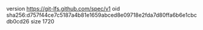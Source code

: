 version https://git-lfs.github.com/spec/v1
oid sha256:d757f44ce7c5187a4b81e1659abced8e09718e2fda7d80ffa6b6e1cbcdb0cd26
size 1720
